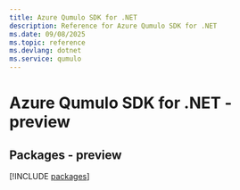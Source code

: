 ```yaml
---
title: Azure Qumulo SDK for .NET
description: Reference for Azure Qumulo SDK for .NET
ms.date: 09/08/2025
ms.topic: reference
ms.devlang: dotnet
ms.service: qumulo
---
```

# Azure Qumulo SDK for .NET - preview
## Packages - preview
[!INCLUDE [packages](qumulo-index.md)]